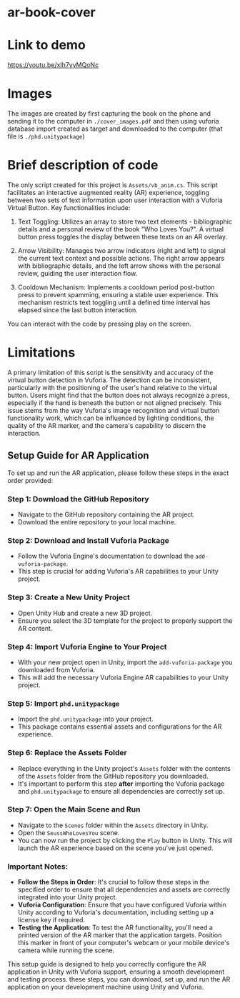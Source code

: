 ﻿# ar-book-cover

# Link to demo
https://youtu.be/xIh7yyMQoNc

# Images
The images are created by first capturing the book on the phone and sending it to the computer in ```./cover_images.pdf``` and then using vuforia database import created as target and downloaded to the computer (that file is ```./phd.unitypackage```)

# Brief description of code
The only script created for this project is ```Assets/vb_anim.cs```. 
This script facilitates an interactive augmented reality (AR) experience, toggling between two sets of text information upon user interaction with a Vuforia Virtual Button. Key functionalities include:

1. Text Toggling: Utilizes an array to store two text elements - bibliographic details and a personal review of the book "Who Loves You?". A virtual button press toggles the display between these texts on an AR overlay.

2. Arrow Visibility: Manages two arrow indicators (right and left) to signal the current text context and possible actions. The right arrow appears with bibliographic details, and the left arrow shows with the personal review, guiding the user interaction flow.

3. Cooldown Mechanism: Implements a cooldown period post-button press to prevent spamming, ensuring a stable user experience. This mechanism restricts text toggling until a defined time interval has elapsed since the last button interaction.

You can interact with the code by pressing play on the screen. 


# Limitations
A primary limitation of this script is the sensitivity and accuracy of the virtual button detection in Vuforia. The detection can be inconsistent, particularly with the positioning of the user's hand relative to the virtual button. Users might find that the button does not always recognize a press, especially if the hand is beneath the button or not aligned precisely. This issue stems from the way Vuforia's image recognition and virtual button functionality work, which can be influenced by lighting conditions, the quality of the AR marker, and the camera's capability to discern the interaction.

## Setup Guide for AR Application

To set up and run the AR application, please follow these steps in the exact order provided:

### Step 1: Download the GitHub Repository

- Navigate to the GitHub repository containing the AR project.
- Download the entire repository to your local machine.

### Step 2: Download and Install Vuforia Package

- Follow the Vuforia Engine's documentation to download the `add-vuforia-package`.
- This step is crucial for adding Vuforia's AR capabilities to your Unity project.

### Step 3: Create a New Unity Project

- Open Unity Hub and create a new 3D project.
- Ensure you select the 3D template for the project to properly support the AR content.

### Step 4: Import Vuforia Engine to Your Project

- With your new project open in Unity, import the `add-vuforia-package` you downloaded from Vuforia.
- This will add the necessary Vuforia Engine AR capabilities to your Unity project.

### Step 5: Import `phd.unitypackage`

- Import the `phd.unitypackage` into your project.
- This package contains essential assets and configurations for the AR experience.

### Step 6: Replace the Assets Folder

- Replace everything in the Unity project's `Assets` folder with the contents of the `Assets` folder from the GitHub repository you downloaded.
- It's important to perform this step **after** importing the Vuforia package and `phd.unitypackage` to ensure all dependencies are correctly set up.

### Step 7: Open the Main Scene and Run

- Navigate to the `Scenes` folder within the `Assets` directory in Unity.
- Open the `SeussWhoLovesYou` scene.
- You can now run the project by clicking the `Play` button in Unity. This will launch the AR experience based on the scene you've just opened.

### Important Notes:

- **Follow the Steps in Order**: It's crucial to follow these steps in the specified order to ensure that all dependencies and assets are correctly integrated into your Unity project.
- **Vuforia Configuration**: Ensure that you have configured Vuforia within Unity according to Vuforia's documentation, including setting up a license key if required.
- **Testing the Application**: To test the AR functionality, you'll need a printed version of the AR marker that the application targets. Position this marker in front of your computer's webcam or your mobile device's camera while running the scene.

This setup guide is designed to help you correctly configure the AR application in Unity with Vuforia support, ensuring a smooth development and testing process.
these steps, you can download, set up, and run the AR application on your development machine using Unity and Vuforia.
